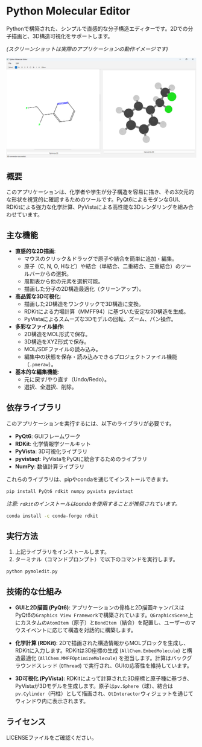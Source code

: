 # Python Molecular Editor

Pythonで構築された、シンプルで直感的な分子構造エディターです。2Dでの分子描画と、3D構造可視化をサポートします。

  
*(スクリーンショットは実際のアプリケーションの動作イメージです)*

!["Image"](img/screenshot.png)

## 概要

このアプリケーションは、化学者や学生が分子構造を容易に描き、その3次元的な形状を視覚的に確認するためのツールです。PyQt6によるモダンなGUI、RDKitによる強力な化学計算、PyVistaによる高性能な3Dレンダリングを組み合わせています。

## 主な機能

  * **直感的な2D描画**:
      * マウスのクリック＆ドラッグで原子や結合を簡単に追加・編集。
      * 原子（C, N, O, Hなど）や結合（単結合、二重結合、三重結合）のツールバーからの選択。
      * 周期表から他の元素を選択可能。
      * 描画した分子の2D構造最適化（クリーンアップ）。
  * **高品質な3D可視化**:
      * 描画した2D構造をワンクリックで3D構造に変換。
      * RDKitによる力場計算（MMFF94）に基づいた安定な3D構造を生成。
      * PyVistaによるスムーズな3Dモデルの回転、ズーム、パン操作。
  * **多彩なファイル操作**:
      * 2D構造をMOL形式で保存。
      * 3D構造をXYZ形式で保存。
      * MOL/SDFファイルの読み込み。
      * 編集中の状態を保存・読み込みできるプロジェクトファイル機能（`.pmeraw`）。
  * **基本的な編集機能**:
      * 元に戻す/やり直す（Undo/Redo）。
      * 選択、全選択、削除。

## 依存ライブラリ

このアプリケーションを実行するには、以下のライブラリが必要です。

  * **PyQt6**: GUIフレームワーク
  * **RDKit**: 化学情報学ツールキット
  * **PyVista**: 3D可視化ライブラリ
  * **pyvistaqt**: PyVistaをPyQtに統合するためのライブラリ
  * **NumPy**: 数値計算ライブラリ

これらのライブラリは、pipやcondaを通じてインストールできます。

```bash
pip install PyQt6 rdkit numpy pyvista pyvistaqt
```

*注意: `rdkit`のインストールはcondaを使用することが推奨されています。*

```bash
conda install -c conda-forge rdkit
```

## 実行方法

1.  上記ライブラリをインストールします。
2.  ターミナル（コマンドプロンプト）で以下のコマンドを実行します。

<!-- end list -->

```bash
python pymoledit.py
```

## 技術的な仕組み

  * **GUIと2D描画 (PyQt6)**:
    アプリケーションの骨格と2D描画キャンバスはPyQt6の`Graphics View Framework`で構築されています。`QGraphicsScene`上にカスタムの`AtomItem`（原子）と`BondItem`（結合）を配置し、ユーザーのマウスイベントに応じて構造を対話的に構築します。

  * **化学計算 (RDKit)**:
    2Dで描画された構造情報からMOLブロックを生成し、RDKitに入力します。RDKitは3D座標の生成 (`AllChem.EmbedMolecule`) と構造最適化 (`AllChem.MMFFOptimizeMolecule`) を担当します。計算はバックグラウンドスレッド (`QThread`) で実行され、GUIの応答性を維持しています。

  * **3D可視化 (PyVista)**:
    RDKitによって計算された3D座標と原子種に基づき、PyVistaが3Dモデルを生成します。原子は`pv.Sphere`（球）、結合は`pv.Cylinder`（円柱）として描画され、`QtInteractor`ウィジェットを通じてウィンドウ内に表示されます。

## ライセンス

LICENSEファイルをご確認ください。
